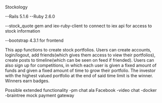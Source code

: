Stockology

--Rails 5.1.6
--Ruby 2.6.0

--stock_quote gem and iex-ruby-client to connect to iex api for
access to stock information

--bootstrap 4.3.1 for frontend

This app functions to create stock portfolios.  Users can create accounts,
login/logout, add friends(which gives them access to view their portfolios),
create posts to timeline(which can be seen on feed if friended). Users can also
sign up for competitions, in which each user is given a fixed amount of funds and
given a fixed amount of time to grow their portfolio.  The investor with the highest
valued portfolio at the end of said time limit is the winner. Winners earn badges.  

Possible extended functionality
-pm chat ala Facebook
-video chat
-docker
-braintree mock payment gateway

